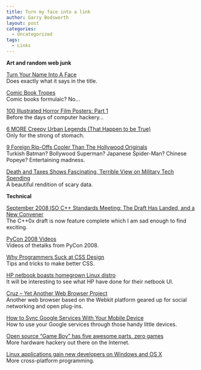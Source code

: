 ```yaml
---
title: Turn my face into a link
author: Garry Bodsworth
layout: post
categories:
  - Uncategorized
tags:
  - Links
---
```

**Art and random web junk**

[Turn Your Name Into A Face][1]  
Does exactly what it says in the title.

[Comic Book Tropes][2]  
Comic books formulaic? No&#8230;

[100 Illustrated Horror Film Posters: Part 1][3]  
Before the days of computer hackery&#8230;

[6 MORE Creepy Urban Legends (That Happen to be True)][4]  
Only for the strong of stomach.

[9 Foreign Rip-Offs Cooler Than The Hollywood Originals][5]  
Turkish Batman? Bollywood Superman? Japanese Spider-Man? Chinese Popeye? Entertaining madness.

[Death and Taxes Shows Fascinating, Terrible View on Military Tech Spending][6]  
A beautiful rendition of scary data.

**Technical**

[September 2008 ISO C++ Standards Meeting: The Draft Has Landed, and a New Convener][7]  
The C++0x draft is now feature complete which I am sad enough to find exciting.

[PyCon 2008 Videos][8]  
Videos of thetalks from PyCon 2008.

[Why Programmers Suck at CSS Design ][9]  
Tips and tricks to make better CSS.

[HP netbook boasts homegrown Linux distro][10]  
It will be interesting to see what HP have done for their netbook UI.

[Cruz &#8211; Yet Another Web Browser Project][11]  
Another web browser based on the Webkit platform geared up for social networking and open plug-ins.

[How to Sync Google Services With Your Mobile Device][12]  
How to use your Google services through those handy little devices.

[Open source &#8220;Game Boy&#8221; has five awesome parts, zero games][13]  
More hardware hackery out there on the Internet.

[Linux applications gain new developers on Windows and OS X][14]  
More cross-platform programming.

 [1]: http://turnyournameintoaface.com/
 [2]: http://tvtropes.org/pmwiki/pmwiki.php/Main/ComicBookTropes
 [3]: http://wellmedicated.com/inspiration/100-illustrated-horror-film-posters-part-1/
 [4]: http://www.cracked.com/article_16721_6-more-creepy-urban-legends-that-happen-be-true.html
 [5]: http://www.cracked.com/article_16704_9-foreign-rip-offs-cooler-than-hollywood-originals.html
 [6]: http://gizmodo.com/5068686/death-and-taxes-shows-fascinating-terrible-view-on-military-tech-spending
 [7]: http://herbsutter.wordpress.com/2008/10/28/september-2008-iso-c-standards-meeting-the-draft-has-landed-and-a-new-convener/
 [8]: http://www.youtube.com/user/pycon08
 [9]: http://www.betaversion.org/~stefano/linotype/news/169/
 [10]: http://www.linuxdevices.com/news/NS7556806272.html
 [11]: http://cruzapp.com/
 [12]: http://mashable.com/2008/10/27/how-to-sync-google-services-mobile/
 [13]: http://antipastohw.blogspot.com/2008/10/using-inputshield-to-make-open-source.html
 [14]: http://arstechnica.com/news.ars/post/20081027-linux-applications-gain-new-developers-on-windows-and-os-x.html